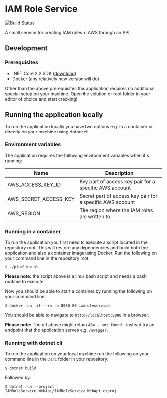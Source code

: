 # IAM Role Service
[![Build Status](https://dfds.visualstudio.com/DevelopmentExcellence/_apis/build/status/iamroleservice-ci)](https://dfds.visualstudio.com/DevelopmentExcellence/_build/latest?definitionId=961)

A small service for creating IAM roles in AWS through an API.

## Development

### Prerequisites
- .NET Core 2.2 SDK ([download](https://dotnet.microsoft.com/download/dotnet-core/2.2))
- Docker (any relatively new version will do)

Other than the above prerequisites this application requires no additional 
special setup on your machine. Open the solution or root folder in your 
editor of choice and start cracking!

## Running the application locally
To run the application locally you have two options e.g. in a container or directly 
on your machine using dotnet cli.

### Environment variables
The application requires the following environment variables when it's running:

| Name | Description |
|------|-------------|
| AWS_ACCESS_KEY_ID | Key part of access key pair for a specific AWS account |
| AWS_SECRET_ACCESS_KEY | Secret part of access key pair for a specific AWS account |
| AWS_REGION | The region where the IAM roles are written to |

### Running in a container
To run the application you first need to execute a script located in the repository 
root. This will restore any dependencies and build both the application and also a 
container image using Docker. Run the following on your command line in the repository 
root:

```shell
$ ./pipeline.sh
```

__Please note:__ the script above is a linux bash script and needs a bash runtime to execute.

Now you should be able to start a container by running the following on your command line:

```shell
$ docker run -it --rm -p 8080:80 iamroleservice
```

You should be able to navigate to `http://localhost:8080` in a browser.

__Please note:__ The url above might return `404 - not found` - instead try an endpoint 
that the application serves e.g. `/swagger`.

### Running with dotnet cli
To run the application on your local machine run the following on your command line in 
the `/src` folder in your repository:

```shell
$ dotnet build
```

Followed by:

```shell
$ dotnet run --project IAMRoleService.WebApi/IAMRoleService.WebApi.csproj
```


